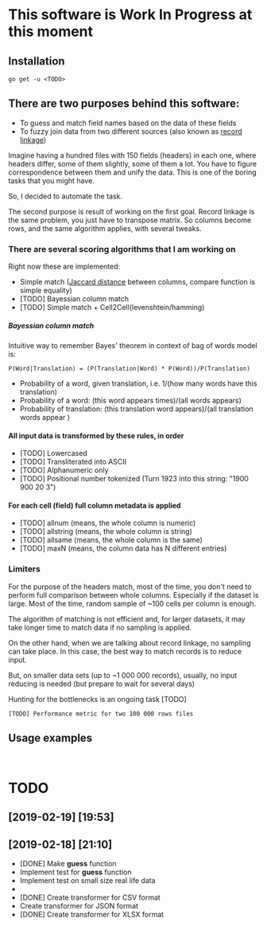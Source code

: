 # This software is Work In Progress at this moment

## Installation

```shell
go get -u <TODO>
```


## There are two purposes behind this software:

* To guess and match field names based on the data of these fields
* To fuzzy join data from two different sources (also known as [record linkage](https://en.wikipedia.org/wiki/Record_linkage))

Imagine having a hundred files with 150 fields (headers) in each one,
where headers differ, some of them slightly, some of them a lot. 
You have to figure correspondence between them and unify the data. 
This is one of the boring tasks that you might have. 

So, I decided to automate the task. 

The second purpose is result of working on the first goal. 
Record linkage is the same problem, you just have to transpose
matrix. So columns become rows, and the same algorithm applies, 
with several tweaks. 

### There are several scoring algorithms that I am working on

Right now these are implemented:

* Simple match ([Jaccard distance](https://en.wikipedia.org/wiki/Jaccard_index) between columns, compare function is simple equality)
* [TODO] Bayessian column match 
* [TODO] Simple match + Cell2Cell(levenshtein/hamming)

##### Bayessian column match

Intuitive way to remember Bayes' theorem in context of bag of words model is:

`P(Word|Translation) = (P(Translation|Word) * P(Word))/P(Translation)`

* Probability of a word, given translation, i.e. 1/(how many words have this translation)
* Probability of a word:      (this word appears times)/(all words appears)
* Probability of translation: (this translation word appears)/(all translation words appear )


#### All input data is transformed by these rules, in order

* [TODO] Lowercased
* [TODO] Transliterated into ASCII
* [TODO] Alphanumeric only
* [TODO] Positional number tokenized (Turn 1923 into this string: "1900 900 20 3")












#### For each cell (field) full column metadata is applied

* [TODO] allnum    (means, the whole column is numeric)
* [TODO] allstring (means, the whole column is string)
* [TODO] allsame   (means, the whole column is the same)
* [TODO] maxN      (means, the column data has N different entries)

### Limiters

For the purpose of the headers match, most of the time, you don't need to perform
full comparison between whole columns. Especially if the dataset is large. 
Most of the time, random sample of ~100 cells per column is enough. 

The algorithm of matching is not efficient and, for larger datasets, it may take 
longer time to match data if no sampling is applied. 

On the other hand, when we are talking about record linkage, no sampling can take place. 
In this case, the best way to match records is to reduce input. 

But, on smaller data sets (up to ~1 000 000 records), usually, no input reducing is 
needed (but prepare to wait for several days)

Hunting for the bottlenecks is an ongoing task [TODO]

```shell
[TODO] Performance metric for two 100 000 rows files
```

## Usage examples

```shell


```









# TODO

## [2019-02-19] [19:53]


## [2019-02-18] [21:10]
* [DONE] Make **guess** function
* Implement test for **guess** function
* Implement test on small size real life data
* 
* [DONE] Create transformer for CSV  format
* Create transformer for JSON format
* [DONE] Create transformer for XLSX format
